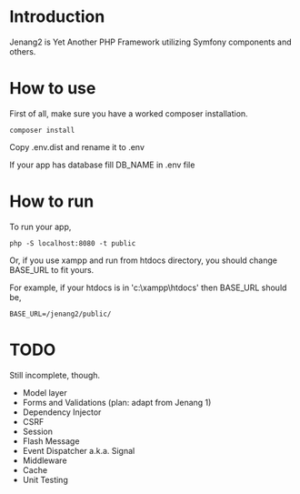 # Introduction
Jenang2 is Yet Another PHP Framework utilizing Symfony components and others.

# How to use

First of all, make sure you have a worked composer installation.

    composer install

Copy .env.dist and rename it to .env

If your app has database fill DB_NAME in .env file

# How to run

To run your app,
    
    php -S localhost:8080 -t public


Or, if you use xampp and run from htdocs directory, you should change BASE_URL to fit yours.

For example, if your htdocs is in 'c:\xampp\htdocs' then BASE_URL should be,
    
    BASE_URL=/jenang2/public/


# TODO

Still incomplete, though.

- Model layer
- Forms and Validations (plan: adapt from Jenang 1)
- Dependency Injector
- CSRF
- Session
- Flash Message
- Event Dispatcher a.k.a. Signal
- Middleware
- Cache
- Unit Testing
